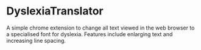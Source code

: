 # DyslexiaTranslator
A simple chrome extension to change all text viewed in the web browser to a specialised font for dyslexia. Features include enlarging text and increasing line spacing.
